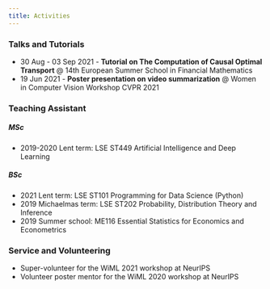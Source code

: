 ```yaml
---
title: Activities
---
```


### Talks and Tutorials 
- 30 Aug - 03 Sep 2021 - **Tutorial on The Computation of Causal Optimal Transport** @ 14th European Summer School in Financial Mathematics
- 19 Jun 2021 - **Poster presentation on video summarization** @ Women in Computer Vision Workshop CVPR 2021

### Teaching Assistant 

##### MSc
- 2019-2020 Lent term: LSE ST449 Artificial Intelligence and Deep Learning

##### BSc
- 2021 Lent term: LSE ST101 Programming for Data Science (Python)
- 2019 Michaelmas term: LSE ST202 Probability, Distribution Theory and Inference
- 2019 Summer school: ME116 Essential Statistics for Economics and Econometrics

### Service and Volunteering
- Super-volunteer for the WiML 2021 workshop at NeurIPS
- Volunteer poster mentor for the WiML 2020 workshop at NeurIPS



